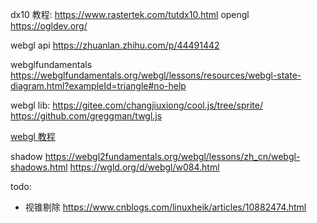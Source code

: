 dx10 教程: https://www.rastertek.com/tutdx10.html
opengl https://ogldev.org/

webgl api https://zhuanlan.zhihu.com/p/44491442

webglfundamentals https://webglfundamentals.org/webgl/lessons/resources/webgl-state-diagram.html?exampleId=triangle#no-help

webgl lib: https://gitee.com/changjiuxiong/cool.js/tree/sprite/
https://github.com/greggman/twgl.js


[webgl 教程](https://math.hws.edu/graphicsbook/c7/s4.html)

shadow https://webgl2fundamentals.org/webgl/lessons/zh_cn/webgl-shadows.html
https://wgld.org/d/webgl/w084.html

todo:
- 视锥剔除 https://www.cnblogs.com/linuxheik/articles/10882474.html
